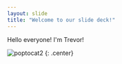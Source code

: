 ```yaml
---
layout: slide
title: "Welcome to our slide deck!"
---
```


Hello everyone! I'm Trevor!

![poptocat2](https://octodex.github.com/images/poptocat_v2.png)
{: .center}
